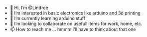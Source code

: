 - 👋 Hi, I’m @Lintfree
- 👀 I’m interested in basic electronics like arduino and 3d printing
- 🌱 I’m currently learning arduino stuff
- 💞️ I’m looking to collaborate on usefull items for work, home, etc.
- 📫 How to reach me ...  hmmm I'll have to think about that one

<!---
Lintfree/Lintfree is a ✨ special ✨ repository because its `README.md` (this file) appears on your GitHub profile.
You can click the Preview link to take a look at your changes.
--->
